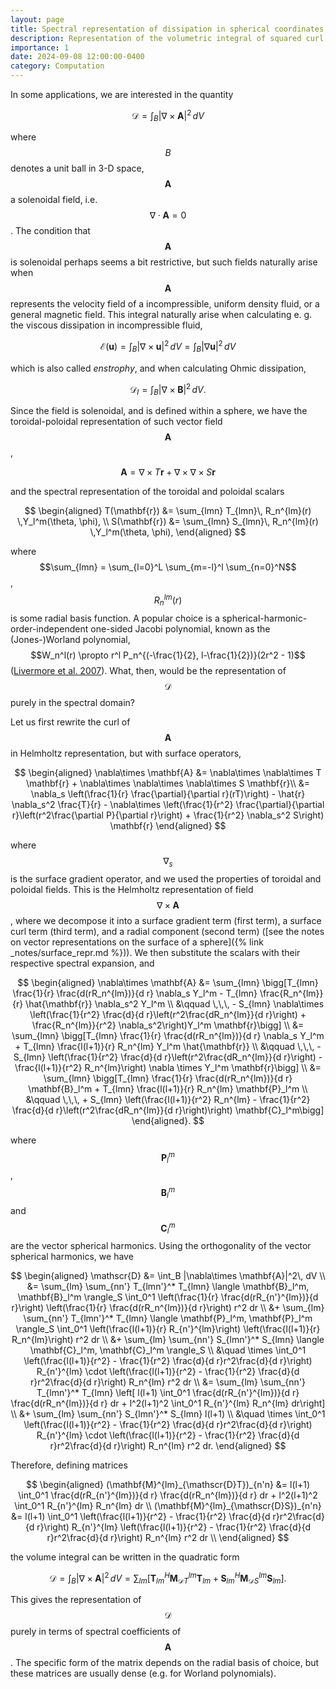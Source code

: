 ```yaml
---
layout: page
title: Spectral representation of dissipation in spherical coordinates
description: Representation of the volumetric integral of squared curl of a vector field, in terms of the spectral coefficients of the vector field
importance: 1
date: 2024-09-08 12:00:00-0400
category: Computation
---
```




In some applications, we are interested in the quantity

$$
\mathscr{D} = \int_{B} |\nabla\times \mathbf{A}|^2\, dV
$$

where $$B$$ denotes a unit ball in 3-D space, $$\mathbf{A}$$ a solenoidal field, i.e. $$\nabla\cdot \mathbf{A} = 0$$. The condition that $$\mathbf{A}$$ is solenoidal perhaps seems a bit restrictive, but such fields naturally arise when $$\mathbf{A}$$ represents the velocity field of a incompressible, uniform density fluid, or a general magnetic field. This integral naturally arise when calculating e. g. the viscous dissipation in incompressible fluid,

$$
\mathcal{E}(\mathbf{u}) = \int_B |\nabla\times \mathbf{u}|^2\, dV = \int_B |\nabla \mathbf{u}|^2\, dV
$$

which is also called *enstrophy*, and when calculating Ohmic dissipation,

$$
\mathscr{D}_I = \int_B |\nabla\times \mathbf{B}|^2\, dV.
$$

Since the field is solenoidal, and is defined within a sphere, we have the toroidal-poloidal representation of such vector field $$\mathbf{A}$$,

$$
\mathbf{A} = \nabla\times T \mathbf{r} + \nabla\times \nabla\times S\mathbf{r}
$$

and the spectral representation of the toroidal and poloidal scalars

$$
\begin{aligned}
T(\mathbf{r}) &= \sum_{lmn} T_{lmn}\, R_n^{lm}(r) \,Y_l^m(\theta, \phi), \\
S(\mathbf{r}) &= \sum_{lmn} S_{lmn}\, R_n^{lm}(r) \,Y_l^m(\theta, \phi),
\end{aligned}
$$

where $$\sum_{lmn} = \sum_{l=0}^L \sum_{m=-l}^l \sum_{n=0}^N$$, $$R_n^{lm}(r)$$ is some radial basis function. A popular choice is a spherical-harmonic-order-independent one-sided Jacobi polynomial, known as the (Jones-)Worland polynomial, $$W_n^l(r) \propto r^l P_n^{(-\frac{1}{2}, l-\frac{1}{2})}(2r^2 - 1)$$ ([Livermore et al. 2007](https://doi.org/10.1016/j.jcp.2007.08.026)). What, then, would be the representation of $$\mathscr{D}$$ purely in the spectral domain?



Let us first rewrite the curl of $$\mathbf{A}$$ in Helmholtz representation, but with surface operators,

$$
\begin{aligned}
\nabla\times \mathbf{A} &= \nabla\times \nabla\times T \mathbf{r} + \nabla\times \nabla\times \nabla\times S \mathbf{r}\\
&= \nabla_s \left(\frac{1}{r} \frac{\partial}{\partial r}(rT)\right) - \hat{r} \nabla_s^2 \frac{T}{r} - \nabla\times \left(\frac{1}{r^2} \frac{\partial}{\partial r}\left(r^2\frac{\partial P}{\partial r}\right) + \frac{1}{r^2} \nabla_s^2 S\right) \mathbf{r}
\end{aligned}
$$

where $$\nabla_s$$ is the surface gradient operator, and we used the properties of toroidal and poloidal fields. This is the Helmholtz representation of field $$\nabla\times \mathbf{A}$$, where we decompose it into a surface gradient term (first term), a surface curl term (third term), and a radial component (second term) ([see the notes on vector representations on the surface of a sphere]({% link _notes/surface_repr.md %})). We then substitute the scalars with their respective spectral expansion, and

$$
\begin{aligned}
\nabla\times \mathbf{A} &= \sum_{lmn} \bigg[T_{lmn} \frac{1}{r} \frac{d(rR_n^{lm})}{d r} \nabla_s Y_l^m - T_{lmn} \frac{R_n^{lm}}{r} \hat{\mathbf{r}} \nabla_s^2 Y_l^m \\
&\qquad \,\,\, - S_{lmn} \nabla\times \left(\frac{1}{r^2} \frac{d}{d r}\left(r^2\frac{dR_n^{lm}}{d r}\right) + \frac{R_n^{lm}}{r^2} \nabla_s^2\right)Y_l^m \mathbf{r}\bigg] \\
&= \sum_{lmn} \bigg[T_{lmn} \frac{1}{r} \frac{d(rR_n^{lm})}{d r} \nabla_s Y_l^m + T_{lmn} \frac{l(l+1)}{r} R_n^{lm} Y_l^m \hat{\mathbf{r}} \\ 
&\qquad \,\,\, - S_{lmn} \left(\frac{1}{r^2} \frac{d}{d r}\left(r^2\frac{dR_n^{lm}}{d r}\right) - \frac{l(l+1)}{r^2} R_n^{lm}\right) \nabla \times Y_l^m \mathbf{r}\bigg] \\ 
&= \sum_{lmn} \bigg[T_{lmn} \frac{1}{r} \frac{d(rR_n^{lm})}{d r} \mathbf{B}_l^m + T_{lmn} \frac{l(l+1)}{r} R_n^{lm} \mathbf{P}_l^m \\ 
&\qquad \,\,\, + S_{lmn} \left(\frac{l(l+1)}{r^2} R_n^{lm} - \frac{1}{r^2} \frac{d}{d r}\left(r^2\frac{dR_n^{lm}}{d r}\right)\right) \mathbf{C}_l^m\bigg]
\end{aligned}.
$$

where $$\mathbf{P}_l^m$$, $$\mathbf{B}_l^m$$ and $$\mathbf{C}_l^m$$ are the vector spherical harmonics. Using the orthogonality of the vector spherical harmonics, we have 

$$
\begin{aligned}
\mathscr{D} &= \int_B |\nabla\times \mathbf{A}|^2\, dV \\ 
&= \sum_{lm} \sum_{nn'} T_{lmn'}^* T_{lmn} \langle \mathbf{B}_l^m, \mathbf{B}_l^m \rangle_S
\int_0^1 \left(\frac{1}{r} \frac{d(rR_{n'}^{lm})}{d r}\right) \left(\frac{1}{r} \frac{d(rR_n^{lm})}{d r}\right) r^2 dr \\ 
&+ \sum_{lm} \sum_{nn'} T_{lmn'}^* T_{lmn} \langle \mathbf{P}_l^m, \mathbf{P}_l^m \rangle_S
\int_0^1 \left(\frac{l(l+1)}{r} R_{n'}^{lm}\right) \left(\frac{l(l+1)}{r} R_n^{lm}\right) r^2 dr \\ 
&+ \sum_{lm} \sum_{nn'} S_{lmn'}^* S_{lmn} \langle \mathbf{C}_l^m, \mathbf{C}_l^m \rangle_S \\
&\quad \times
\int_0^1 \left(\frac{l(l+1)}{r^2} - \frac{1}{r^2} \frac{d}{d r}r^2\frac{d}{d r}\right) R_{n'}^{lm} \cdot  \left(\frac{l(l+1)}{r^2} - \frac{1}{r^2} \frac{d}{d r}r^2\frac{d}{d r}\right) R_n^{lm} r^2 dr \\
&= \sum_{lm} \sum_{nn'} T_{lmn'}^* T_{lmn} \left[ l(l+1)
\int_0^1 \frac{d(rR_{n'}^{lm})}{d r} \frac{d(rR_n^{lm})}{d r} dr + l^2(l+1)^2
\int_0^1 R_{n'}^{lm} R_n^{lm} dr\right] \\ 
&+ \sum_{lm} \sum_{nn'} S_{lmn'}^* S_{lmn} l(l+1) \\
&\quad \times
\int_0^1 \left(\frac{l(l+1)}{r^2} - \frac{1}{r^2} \frac{d}{d r}r^2\frac{d}{d r}\right) R_{n'}^{lm} \cdot  \left(\frac{l(l+1)}{r^2} - \frac{1}{r^2} \frac{d}{d r}r^2\frac{d}{d r}\right) R_n^{lm} r^2 dr.
\end{aligned}
$$

Therefore, defining matrices

$$
\begin{aligned}
(\mathbf{M}^{lm}_{\mathscr{D}T})_{n'n} &= l(l+1)
\int_0^1 \frac{d(rR_{n'}^{lm})}{d r} \frac{d(rR_n^{lm})}{d r} dr + l^2(l+1)^2
\int_0^1 R_{n'}^{lm} R_n^{lm} dr \\ 
(\mathbf{M}^{lm}_{\mathscr{D}S})_{n'n} &= l(l+1)
\int_0^1 \left(\frac{l(l+1)}{r^2} - \frac{1}{r^2} \frac{d}{d r}r^2\frac{d}{d r}\right) R_{n'}^{lm}  \left(\frac{l(l+1)}{r^2} - \frac{1}{r^2} \frac{d}{d r}r^2\frac{d}{d r}\right) R_n^{lm} r^2 dr \\ 
\end{aligned}
$$

the volume integral can be written in the quadratic form

$$
\mathscr{D} = \int_B |\nabla\times \mathbf{A}|^2\, dV = \sum_{lm} \left[\mathbf{T}_{lm}^H \mathbf{M}_{\mathscr{D}T}^{lm} \mathbf{T}_{lm} + \mathbf{S}_{lm}^H \mathbf{M}_{\mathscr{D}S}^{lm} \mathbf{S}_{lm}\right].
$$

This gives the representation of $$\mathscr{D}$$ purely in terms of spectral coefficients of $$\mathbf{A}$$. The specific form of the matrix depends on the radial basis of choice, but these matrices are usually dense (e.g. for Worland polynomials).




